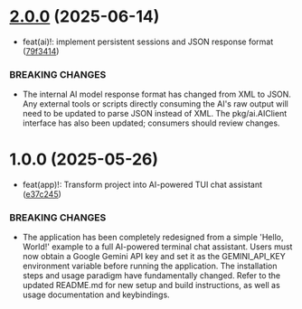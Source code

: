 # [2.0.0](https://github.com/asaidimu/nani/compare/v1.0.0...v2.0.0) (2025-06-14)


* feat(ai)!: implement persistent sessions and JSON response format ([79f3414](https://github.com/asaidimu/nani/commit/79f3414a5d30ee9a53045cc7cf2f38df07881cc3))


### BREAKING CHANGES

* The internal AI model response format has changed from XML to JSON.
Any external tools or scripts directly consuming the AI's raw output will need
to be updated to parse JSON instead of XML.
The pkg/ai.AIClient interface has also been updated; consumers should review changes.

# 1.0.0 (2025-05-26)


* feat(app)!: Transform project into AI-powered TUI chat assistant ([e37c245](https://github.com/asaidimu/nani/commit/e37c24514cbeb2269fc30319237af271e0712972))


### BREAKING CHANGES

* The application has been completely redesigned from a simple 'Hello, World!' example to a full AI-powered terminal chat assistant.
Users must now obtain a Google Gemini API key and set it as the GEMINI_API_KEY environment variable before running the application.
The installation steps and usage paradigm have fundamentally changed. Refer to the updated README.md for new setup and build instructions, as well as usage documentation and keybindings.
